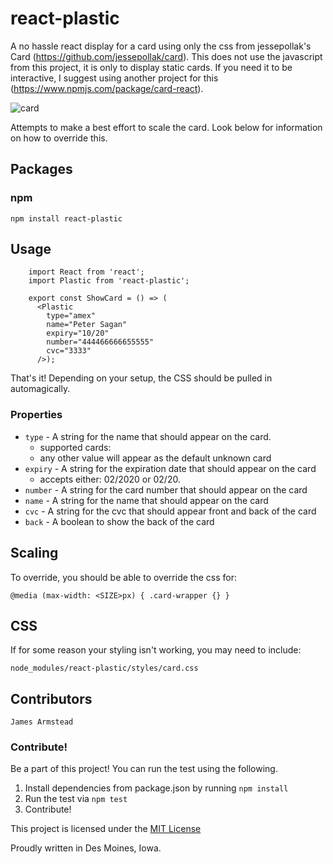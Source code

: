 # react-plastic

A no hassle react display for a card using only the css from jessepollak's Card (https://github.com/jessepollak/card). This does not use the javascript from this project, it is only to display static cards. If you need it to be interactive, I suggest using another project for this (https://www.npmjs.com/package/card-react).  

![card](https://cl.ly/0q1P0j2M0V2a/Image%202017-07-16%20at%209.33.41%20AM.png)

Attempts to make a best effort to scale the card. Look below for information on how to override this.

## Packages

### npm

```shell
npm install react-plastic
```

## Usage

```
	import React from 'react';
	import Plastic from 'react-plastic';

	export const ShowCard = () => (
      <Plastic
        type="amex"
        name="Peter Sagan"
        expiry="10/20"
        number="444466666655555"
        cvc="3333"
      />);
```

That's it! Depending on your setup, the CSS should be pulled in automagically.

### Properties

* `type` - A string for the name that should appear on the card. 
  * supported cards: 
  * any other value will appear as the default unknown card
* `expiry` - A string for the expiration date that should appear on the card
  * accepts either: 02/2020 or 02/20.
* `number` - A string for the card number that should appear on the card
* `name` - A string for the name that should appear on the card
* `cvc` - A string for the cvc that should appear front and back of the card
* `back` - A boolean to show the back of the card

## Scaling

To override, you should be able to override the css for:

`@media (max-width: <SIZE>px) { .card-wrapper {} }`

## CSS
If for some reason your styling isn't working, you may need to include:
 
`node_modules/react-plastic/styles/card.css`

## Contributors

```
James Armstead
```

### Contribute!

Be a part of this project! You can run the test using the following.

1. Install dependencies from package.json by running `npm install`
2. Run the test via `npm test`
3. Contribute!

This project is licensed under the [MIT License](http://en.wikipedia.org/wiki/MIT_License)

Proudly written in Des Moines, Iowa.